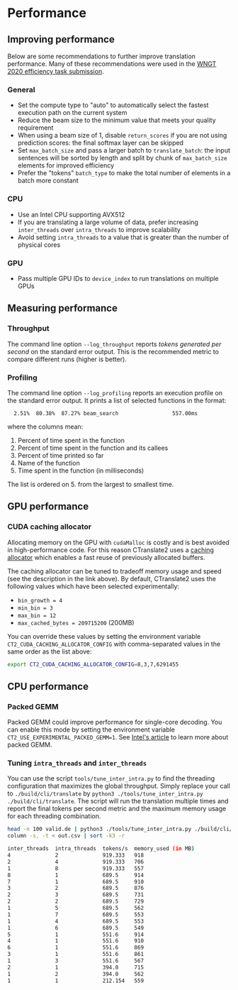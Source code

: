 # Performance

## Improving performance

Below are some recommendations to further improve translation performance. Many of these recommendations were used in the [WNGT 2020 efficiency task submission](../examples/wngt2020).

### General

* Set the compute type to "auto" to automatically select the fastest execution path on the current system
* Reduce the beam size to the minimum value that meets your quality requirement
* When using a beam size of 1, disable `return_scores` if you are not using prediction scores: the final softmax layer can be skipped
* Set `max_batch_size` and pass a larger batch to `translate_batch`: the input sentences will be sorted by length and split by chunk of `max_batch_size` elements for improved efficiency
* Prefer the "tokens" `batch_type` to make the total number of elements in a batch more constant

### CPU

* Use an Intel CPU supporting AVX512
* If you are translating a large volume of data, prefer increasing `inter_threads` over `intra_threads` to improve scalability
* Avoid setting `intra_threads` to a value that is greater than the number of physical cores

### GPU

* Pass multiple GPU IDs to `device_index` to run translations on multiple GPUs

## Measuring performance

### Throughput

The command line option `--log_throughput` reports *tokens generated per second* on the standard error output. This is the recommended metric to compare different runs (higher is better).

### Profiling

The command line option `--log_profiling` reports an execution profile on the standard error output. It prints a list of selected functions in the format:

```text
  2.51%  80.38%  87.27% beam_search                 557.00ms
```

where the columns mean:

1. Percent of time spent in the function
2. Percent of time spent in the function and its callees
3. Percent of time printed so far
4. Name of the function
5. Time spent in the function (in milliseconds)

The list is ordered on 5. from the largest to smallest time.

## GPU performance

### CUDA caching allocator

Allocating memory on the GPU with `cudaMalloc` is costly and is best avoided in high-performance code. For this reason CTranslate2 uses a [caching allocator](https://nvlabs.github.io/cub/structcub_1_1_caching_device_allocator.html) which enables a fast reuse of previously allocated buffers.

The caching allocator can be tuned to tradeoff memory usage and speed (see the description in the link above). By default, CTranslate2 uses the following values which have been selected experimentally:

* `bin_growth = 4`
* `min_bin = 3`
* `max_bin = 12`
* `max_cached_bytes = 209715200` (200MB)

You can override these values by setting the environment variable `CT2_CUDA_CACHING_ALLOCATOR_CONFIG` with comma-separated values in the same order as the list above:

```bash
export CT2_CUDA_CACHING_ALLOCATOR_CONFIG=8,3,7,6291455
```

## CPU performance

### Packed GEMM

Packed GEMM could improve performance for single-core decoding. You can enable this mode by setting the environment variable `CT2_USE_EXPERIMENTAL_PACKED_GEMM=1`. See [Intel's article](https://software.intel.com/content/www/us/en/develop/articles/introducing-the-new-packed-apis-for-gemm.html) to learn more about packed GEMM.

### Tuning `intra_threads` and `inter_threads`

You can use the script `tools/tune_inter_intra.py` to find the threading configuration that maximizes the global throughput.
Simply replace your call to `./build/cli/translate` by `python3 ./tools/tune_inter_intra.py ./build/cli/translate`. The script will run the translation multiple times and report the final tokens per second metric and the maximum memory usage for each threading combination.

```bash
head -n 100 valid.de | python3 ./tools/tune_inter_intra.py ./build/cli/translate --model ende_ctranslate2 --beam_size 2 > values.csv
column -s, -t < out.csv | sort -k3 -r
```
```bash
inter_threads  intra_threads  tokens/s  memory_used (in MB)
4              2              919.333   918
2              4              919.333   706
1              8              919.333   557
8              1              689.5     914
7              1              689.5     910
3              2              689.5     876
2              3              689.5     731
2              2              689.5     729
1              5              689.5     562
1              7              689.5     553
1              4              689.5     553
1              6              689.5     549
5              1              551.6     914
4              1              551.6     910
6              1              551.6     869
3              1              551.6     861
1              3              551.6     567
2              1              394.0     715
1              2              394.0     562
1              1              212.154   559
```
